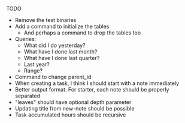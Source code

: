 TODO
- Remove the test binaries
- Add a command to initialize the tables
  - And perhaps a command to drop the tables too
- Queries:
  - What did I do yesterday?
  - What have I done last month?
  - What have I done last quarter?
  - Last year?
  - Range?
- Command to change parent_id
- When creating a task, I think I should start with a note immediately
- Better output format. For starter, each note should be properly separated
- "leaves" should have optional depth parameter
- Updating title from new-note should be possible
- Task accumulated hours should be recursive
